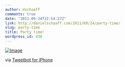 ```yaml
---
author: dschaaff
comments: true
date: "2011-09-24T22:54:27Z"
link: http://danielschaaff.com/2011/09/24/party-time/
slug: party-time
title: Party time!
wordpress_id: 430
---
```


[![Image](http://posterous.com/getfile/files.posterous.com/danielschaaff/acwqwdJxdDtAcynAIpyvivttytIpnxsdloyFfHAxHxHHFhjngrBHkrekngAq/image.jpg.scaled500.jpg)](http://posterous.com/getfile/files.posterous.com/danielschaaff/acwqwdJxdDtAcynAIpyvivttytIpnxsdloyFfHAxHxHHFhjngrBHkrekngAq/image.jpg.scaled1000.jpg)

  

via [Tweetbot for iPhone](http://tapbots.com/tweetbot)
